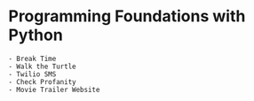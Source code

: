 # Programming Foundations with Python 
```
- Break Time
- Walk the Turtle
- Twilio SMS 
- Check Profanity
- Movie Trailer Website
